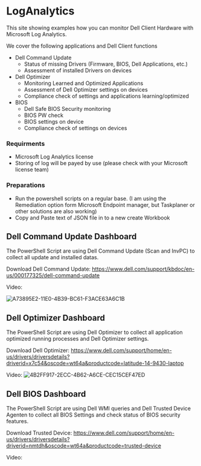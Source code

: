 # LogAnalytics
This site showing examples how you can monitor Dell Client Hardware with Microsoft Log Analytics.

We cover the following applications and Dell Client functions

- Dell Command Update
    + Status of missing Drivers (Firmware, BIOS, Dell Applications, etc.)
    + Assessment of installed Drivers on devices
- Dell Optimizer
    + Monitoring Learned and Optimized Applications
    + Assessment of Dell Optimizer settings on devices
    + Compliance check of settings and applications learning/optimized
- BIOS
    + Dell Safe BIOS Security monitoring
    + BIOS PW check
    + BIOS settings on device
    + Compliance check of settings on devices

### Requirments
- Microsoft Log Analytics license
- Storing of log will be payed by use (please check with your Microsoft license team)

### Preparations
- Run the powershell scripts on a regular base. (I am using the Remediation option form Microsoft Endpoint manager, but Taskplaner or other solutions are also working)
- Copy and Paste text of JSON file in to a new create Workbook

## Dell Command Update Dashboard

The PowerShell Script are using Dell Command Update (Scan and InvPC) to collect all update and installed datas.

Download Dell Command Update:
https://www.dell.com/support/kbdoc/en-us/000177325/dell-command-update


Video:

![A73895E2-11E0-4B39-BC61-F3ACE63A6C1B](https://user-images.githubusercontent.com/99394991/179505164-7876e9c8-8520-4396-b98a-774c5d863ec5.GIF)

## Dell Optimizer Dashboard

The PowerShell Script are using Dell Optimizer to collect all application optimized running processes and Dell Optimizer settings.

Download Dell Optimizer:
https://www.dell.com/support/home/en-us/drivers/driversdetails?driverid=x7c54&oscode=wt64a&productcode=latitude-14-9430-laptop


Video:
![4B2FF917-2ECC-4B62-A6CE-CEC15CEF47ED](https://user-images.githubusercontent.com/99394991/179505666-a428cf75-8561-4bf8-8e6d-c330801b61b3.GIF)


## Dell BIOS Dashboard

The PowerShell Script are using Dell WMI queries and Dell Trusted Device Agenten to collect all BIOS Settings and check status of BIOS security features.

Download Trusted Device:
https://www.dell.com/support/home/en-us/drivers/driversdetails?driverid=nmtdh&oscode=wt64a&productcode=trusted-device


Video:
